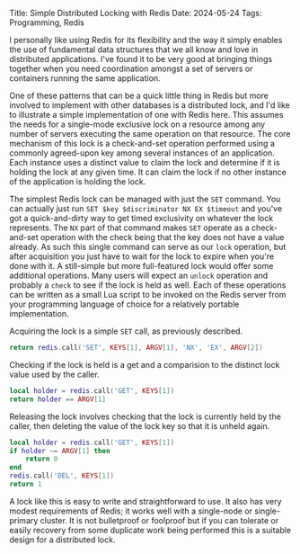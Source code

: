 Title: Simple Distributed Locking with Redis
Date: 2024-05-24
Tags: Programming, Redis

I personally like using Redis for its flexibility and the way it simply enables the use of fundamental data structures that we all know and love in distributed applications. I've found it to be very good at bringing things together when you need coordination amongst a set of servers or containers running the same application.

One of these patterns that can be a quick little thing in Redis but more involved to implement with other databases is a distributed lock, and I'd like to illustrate a simple implementation of one with Redis here. This assumes the needs for a single-mode exclusive lock on a resource among any number of servers executing the same operation on that resource. The core mechanism of this lock is a check-and-set operation performed using a commonly agreed-upon key among several instances of an application. Each instance uses a distinct value to claim the lock and determine if it is holding the lock at any given time. It can claim the lock if no other instance of the application is holding the lock.

The simplest Redis lock can be managed with just the `SET` command. You can actually just run `SET $key $discriminator NX EX $timeout` and you've got a quick-and-dirty way to get timed exclusivity on whatever the lock represents. The `NX` part of that command makes `SET` operate as a check-and-set operation with the check being that the key does not have a value already. As such this single command can serve as our `lock` operation, but after acquisition you just have to wait for the lock to expire when you're done with it. A still-simple but more full-featured lock would offer some additional operations. Many users will expect an `unlock` operation and probably a `check` to see if the lock is held as well. Each of these operations can be written as a small Lua script to be invoked on the Redis server from your programming language of choice for a relatively portable implementation.

Acquiring the lock is a simple `SET` call, as previously described.

```lua
return redis.call('SET', KEYS[1], ARGV[1], 'NX', 'EX', ARGV[2])
```

Checking if the lock is held is a get and a comparision to the distinct lock value used by the caller.

```lua
local holder = redis.call('GET', KEYS[1])
return holder == ARGV[1]
```

Releasing the lock involves checking that the lock is currently held by the caller, then deleting the value of the lock key so that it is unheld again.

```lua
local holder = redis.call('GET', KEYS[1])
if holder ~= ARGV[1] then
    return 0
end
redis.call('DEL', KEYS[1])
return 1
```

A lock like this is easy to write and straightforward to use. It also has very modest requirements of Redis; it works well with a single-node or single-primary cluster. It is not bulletproof or foolproof but if you can tolerate or easily recovery from some duplicate work being performed this is a suitable design for a distributed lock.

